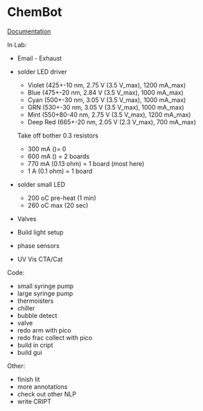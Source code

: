 # ChemBot


[Documentation](https://dylanwal.github.io/ChemBot/)


In Lab:
* Email - Exhaust
* solder LED driver
    * Violet (425+-10 nm, 2.75 V (3.5 V_max), 1200 mA_max)
    * Blue (475+-20 nm, 2.84 V (3.5 V_max), 1000 mA_max)
    * Cyan (500+-30 nm, 3.05 V (3.5 V_max), 1000 mA_max)
    * GRN  (530+-30 nm, 3.05 V (3.5 V_max), 1000 mA_max)
    * Mint (550+80-40 nm, 2.75 V (3.5 V_max), 1200 mA_max)
    * Deep Red (665+-20 nm, 2.05 V (2.3 V_max), 700 mA_max)
  
    Take off bother 0.3 resistors
    * 300 mA  ()= 0
    * 600 mA () = 2 boards
    * 770 mA (0.13 ohm) = 1 board (most here) 
    * 1 A (0.1 ohm) = 1 board
* solder small LED
  * 200 oC pre-heat (1 min)  
  * 260 oC max (20 sec)

* Valves
* Build light setup 
* phase sensors
* UV Vis CTA/Cat


Code:
* small syringe pump
* large syringe pump
* thermoisters
* chiller 
* bubble detect
* valve
* redo arm with pico
* redo frac collect with pico  
* build in cript
* build gui

Other:
* finish lit
* more annotations
* check out other NLP
* write CRIPT
